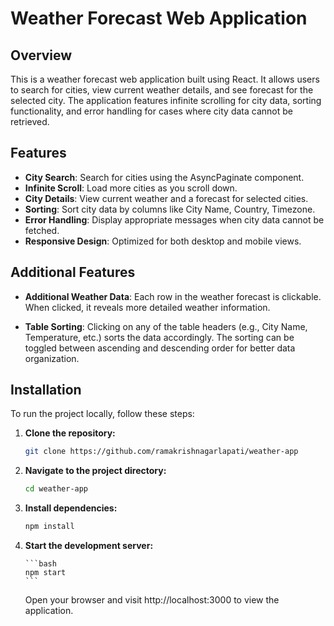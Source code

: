 # Weather Forecast Web Application

## Overview

This is a weather forecast web application built using React. It allows users to search for cities, view current weather details, and see forecast for the selected city. The application features infinite scrolling for city data, sorting functionality, and error handling for cases where city data cannot be retrieved.

## Features

- **City Search**: Search for cities using the AsyncPaginate component.
- **Infinite Scroll**: Load more cities as you scroll down.
- **City Details**: View current weather and a forecast for selected cities.
- **Sorting**: Sort city data by columns like City Name, Country, Timezone.
- **Error Handling**: Display appropriate messages when city data cannot be fetched.
- **Responsive Design**: Optimized for both desktop and mobile views.

## Additional Features

- **Additional Weather Data**: Each row in the weather forecast is clickable. When clicked, it reveals more detailed weather information.

- **Table Sorting**: Clicking on any of the table headers (e.g., City Name, Temperature, etc.) sorts the data accordingly. The sorting can be toggled between ascending and descending order for better data organization.

## Installation

To run the project locally, follow these steps:

1.  **Clone the repository:**

    ```bash
    git clone https://github.com/ramakrishnagarlapati/weather-app
    ```

2.  **Navigate to the project directory:**

    ```bash
    cd weather-app
    ```

3.  **Install dependencies:**

    ```bash
    npm install
    ```

4.  **Start the development server:**

        ```bash
        npm start
        ```

    Open your browser and visit http://localhost:3000 to view the application.
